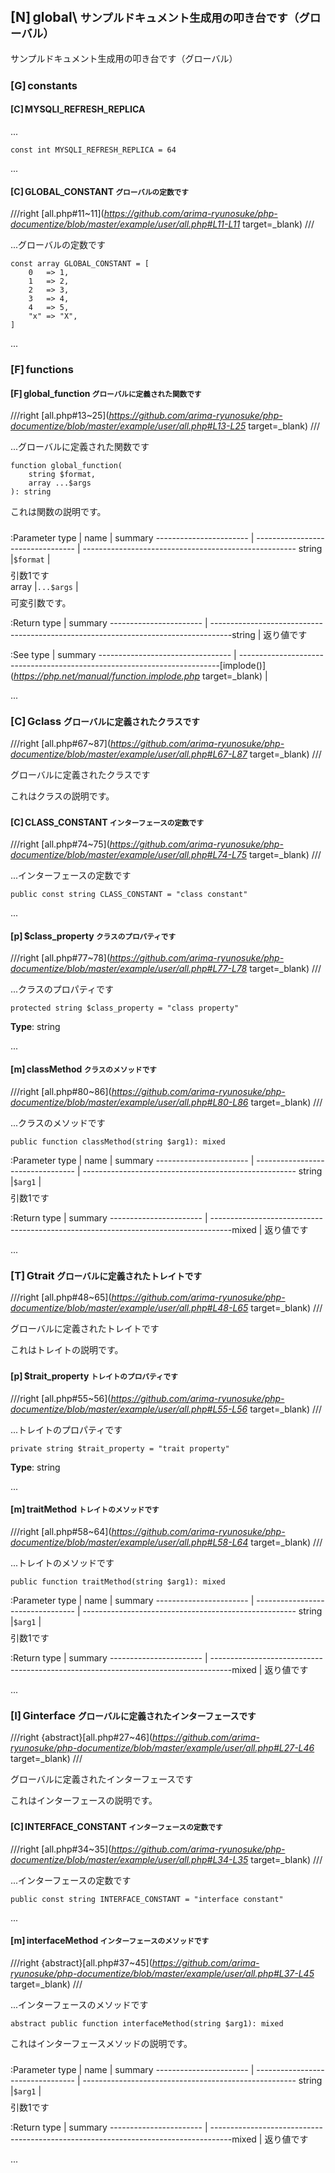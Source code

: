 <style>.rst-content .right.sidebar {
    margin: -3.2em 4px 4px 0px;
}
.toc-h span:nth-of-type(n + 3) {
    font-size: 80%;
    color: #aaaaaa;
}
.toc-h span:nth-of-type(3):before {
    content: " - ";
}
.section-header small {
    display: none;
}
a[href^="http://"],
a[href^="https://"] {
    font-style: italic;
    text-decoration: underline;
}
a[href^="#--"] {
    color: #404040;
    cursor: not-allowed;
    text-decoration: underline dotted;
}
table.no-border code {
    font-size: 1em;
    padding: 0;
    background-color: transparent;
    border: none;
    white-space: nowrap;
}
.rst-content h1:has([data-attribute]),
.rst-content h2:has([data-attribute]),
.rst-content h3:has([data-attribute]),
.rst-content h4:has([data-attribute]),
.rst-content h5:has([data-attribute]),
.rst-content h6:has([data-attribute]),
.rst-content td:has([data-attribute]),
.rst-content tr:has([data-attribute]) td {
    padding-top: 1.5em;
}
[data-attribute] {
    position: absolute;
}
[data-attribute]:after {
    content: attr(data-attribute);
    position: absolute;
    top: -3em;
    white-space: nowrap;
    font-size: 80%;
    color: #8a8a8a;
}
span.summary:not(:first-child) {
    display: block;
    margin-top: 0.5em;
}
div.description {
    margin-bottom: 24px;
}
div.description h1,
div.description h2,
div.description h3,
div.description h4,
div.description h5,
div.description h6 {
    background: transparent;
}
</style>
<script>window.addEventListener('hashchange', function (e) {
    const url = new URL(e.newURL);
    const target = document.querySelector('#' + CSS.escape(decodeURIComponent(url.hash.substring(1))));
    const section = target?.closest('.section');
    const details = Array.from(section?.children ?? []).find(e => e.tagName === 'DETAILS');
    if (details) {
        details.open = true;
    }
});
</script>

## [N] global\\ <small><span class="summary">サンプルドキュメント生成用の叩き台です（グローバル）</span></small>

<div class="description">

サンプルドキュメント生成用の叩き台です（グローバル）

</div>

### <a id='--constants' class='anchor'></a>[G] constants

#### <a id='MYSQLI_REFRESH_REPLICA' class='anchor'></a>[C] MYSQLI\_REFRESH\_REPLICA <small><span class="summary"></span></small>


...
```php:Definitation
const int MYSQLI_REFRESH_REPLICA = 64
```



...


#### <a id='GLOBAL_CONSTANT' class='anchor'></a>[C] GLOBAL\_CONSTANT <small><span class="summary">グローバルの定数です</span></small>

///right
[all.php#11~11](https://github.com/arima-ryunosuke/php-documentize/blob/master/example/user/all.php#L11-L11 target=_blank)
///

...グローバルの定数です
```php:Definitation
const array GLOBAL_CONSTANT = [
    0   => 1,
    1   => 2,
    2   => 3,
    3   => 4,
    4   => 5,
    "x" => "X",
]
```



...


### <a id='--functions' class='anchor'></a>[F] functions

#### <a id='global_function()' class='anchor'></a>[F] global\_function <small><span class="summary">グローバルに定義された関数です</span></small>

///right
[all.php#13~25](https://github.com/arima-ryunosuke/php-documentize/blob/master/example/user/all.php#L13-L25 target=_blank)
///

...グローバルに定義された関数です
```php:Definitation
function global_function(
    string $format,
    array ...$args
): string
```

<div class="description">


これは関数の説明です。

</div>

:Parameter
type | name | summary
----------------------- | --------------------------------- | -----------------------------------------------------
​string | ​`$format` | ​<span class="summary">引数1です</span>
​array | ​`...$args` | ​<span class="summary">可変引数です。</span>

:Return
type | summary
----------------------- | -----------------------------------------------------------------------------------
​string | ​<span class="summary">返り値です</span>


:See
type | summary
--------------------------------- | -------------------------------------------------------------------------
​[implode()](https://php.net/manual/function.implode.php target=_blank) | ​<span class="summary"></span>

...


### <a id='Gclass' class='anchor'></a>[C] Gclass <small><span class="summary">グローバルに定義されたクラスです</span></small>

///right
[all.php#67~87](https://github.com/arima-ryunosuke/php-documentize/blob/master/example/user/all.php#L67-L87 target=_blank)
///

<div class="description">

グローバルに定義されたクラスです

これはクラスの説明です。

</div>






#### <a id='Gclass::CLASS_CONSTANT' class='anchor'></a>[C] CLASS\_CONSTANT <small><span class="summary">インターフェースの定数です</span></small>

///right
[all.php#74~75](https://github.com/arima-ryunosuke/php-documentize/blob/master/example/user/all.php#L74-L75 target=_blank)
///

...インターフェースの定数です
```php:Definitation
public const string CLASS_CONSTANT = "class constant"
```




...


#### <a id='Gclass::$class_property' class='anchor'></a>[p] $class\_property <small><span class="summary">クラスのプロパティです</span></small>

///right
[all.php#77~78](https://github.com/arima-ryunosuke/php-documentize/blob/master/example/user/all.php#L77-L78 target=_blank)
///

...クラスのプロパティです
```php:Definitation
protected string $class_property = "class property"
```


**Type**: string



...


#### <a id='Gclass::classMethod()' class='anchor'></a>[m] classMethod <small><span class="summary">クラスのメソッドです</span></small>

///right
[all.php#80~86](https://github.com/arima-ryunosuke/php-documentize/blob/master/example/user/all.php#L80-L86 target=_blank)
///

...クラスのメソッドです
```php:Definitation
public function classMethod(string $arg1): mixed
```


:Parameter
type | name | summary
----------------------- | --------------------------------- | -----------------------------------------------------
​string | ​`$arg1` | ​<span class="summary">引数1です</span>

:Return
type | summary
----------------------- | -----------------------------------------------------------------------------------
​mixed | ​<span class="summary">返り値です</span>




...


### <a id='Gtrait' class='anchor'></a>[T] Gtrait <small><span class="summary">グローバルに定義されたトレイトです</span></small>

///right
[all.php#48~65](https://github.com/arima-ryunosuke/php-documentize/blob/master/example/user/all.php#L48-L65 target=_blank)
///

<div class="description">

グローバルに定義されたトレイトです

これはトレイトの説明です。

</div>







#### <a id='Gtrait::$trait_property' class='anchor'></a>[p] $trait\_property <small><span class="summary">トレイトのプロパティです</span></small>

///right
[all.php#55~56](https://github.com/arima-ryunosuke/php-documentize/blob/master/example/user/all.php#L55-L56 target=_blank)
///

...トレイトのプロパティです
```php:Definitation
private string $trait_property = "trait property"
```


**Type**: string



...


#### <a id='Gtrait::traitMethod()' class='anchor'></a>[m] traitMethod <small><span class="summary">トレイトのメソッドです</span></small>

///right
[all.php#58~64](https://github.com/arima-ryunosuke/php-documentize/blob/master/example/user/all.php#L58-L64 target=_blank)
///

...トレイトのメソッドです
```php:Definitation
public function traitMethod(string $arg1): mixed
```


:Parameter
type | name | summary
----------------------- | --------------------------------- | -----------------------------------------------------
​string | ​`$arg1` | ​<span class="summary">引数1です</span>

:Return
type | summary
----------------------- | -----------------------------------------------------------------------------------
​mixed | ​<span class="summary">返り値です</span>




...


### <a id='Ginterface' class='anchor'></a>[I] Ginterface <small><span class="summary">グローバルに定義されたインターフェースです</span></small>

///right
{abstract}[all.php#27~46](https://github.com/arima-ryunosuke/php-documentize/blob/master/example/user/all.php#L27-L46 target=_blank)
///

<div class="description">

グローバルに定義されたインターフェースです

これはインターフェースの説明です。

</div>






#### <a id='Ginterface::INTERFACE_CONSTANT' class='anchor'></a>[C] INTERFACE\_CONSTANT <small><span class="summary">インターフェースの定数です</span></small>

///right
[all.php#34~35](https://github.com/arima-ryunosuke/php-documentize/blob/master/example/user/all.php#L34-L35 target=_blank)
///

...インターフェースの定数です
```php:Definitation
public const string INTERFACE_CONSTANT = "interface constant"
```




...



#### <a id='Ginterface::interfaceMethod()' class='anchor'></a>[m] interfaceMethod <small><span class="summary">インターフェースのメソッドです</span></small>

///right
{abstract}[all.php#37~45](https://github.com/arima-ryunosuke/php-documentize/blob/master/example/user/all.php#L37-L45 target=_blank)
///

...インターフェースのメソッドです
```php:Definitation
abstract public function interfaceMethod(string $arg1): mixed
```

<div class="description">


これはインターフェースメソッドの説明です。

</div>

:Parameter
type | name | summary
----------------------- | --------------------------------- | -----------------------------------------------------
​string | ​`$arg1` | ​<span class="summary">引数1です</span>

:Return
type | summary
----------------------- | -----------------------------------------------------------------------------------
​mixed | ​<span class="summary">返り値です</span>




...




